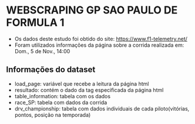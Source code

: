 # WEBSCRAPING GP SAO PAULO DE FORMULA 1
* Os dados deste estudo foi obtido do site: https://www.f1-telemetry.net/
* Foram utilizados informações da página sobre a corrida realizada em: Dom., 5 de Nov., 14:00

## Informações do dataset
* load_page: variável que recebe a leitura da página html
* resultado: contém o dado da tag especificada da página html
* table_information: tabela com os dados
* race_SP: tabela com dados da corrida
* drv_championship: tabela com dados individuais de cada piloto(vitórias, pontos, posição na temporada)